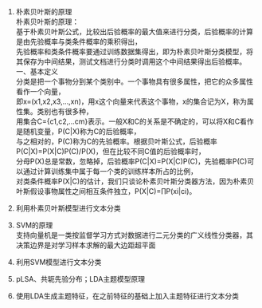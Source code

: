 1. 朴素贝叶斯的原理  
    朴素贝叶斯的原理：  
    基于朴素贝叶斯公式，比较出后验概率的最大值来进行分类，后验概率的计算是由先验概率与类条件概率的乘积得出，  
    先验概率和类条件概率要通过训练数据集得出，即为朴素贝叶斯分类模型，将其保存为中间结果，测试文档进行分类时调用这个中间结果得出后验概率。  
    一、基本定义  
    分类是把一个事物分到某个类别中。一个事物具有很多属性，把它的众多属性看作一个向量，  
    即x=(x1,x2,x3,…,xn)，用x这个向量来代表这个事物，x的集合记为X，称为属性集。类别也有很多种，  
    用集合C={c1,c2,…cm}表示。一般X和C的关系是不确定的，可以将X和C看作是随机变量，P(C|X)称为C的后验概率，  
    与之相对的，P(C)称为C的先验概率。根据贝叶斯公式，后验概率P(C|X)=P(X|C)P(C)/P(X)，但在比较不同C值的后验概率时，  
    分母P(X)总是常数，忽略掉，后验概率P(C|X)=P(X|C)P(C)，先验概率P(C)可以通过计算训练集中属于每一个类的训练样本所占的比例，  
    对类条件概率P(X|C)的估计，我们只谈论朴素贝叶斯分类器方法，因为朴素贝叶斯假设事物属性之间相互条件独立，P(X|C)=∏P(xi|ci)。  
2. 利用朴素贝叶斯模型进行文本分类  

3. SVM的原理  
    支持向量机是一类按监督学习方式对数据进行二元分类的广义线性分类器，其决策边界是对学习样本求解的最大边距超平面  
    
4. 利用SVM模型进行文本分类  
5. pLSA、共轭先验分布；LDA主题模型原理  
6. 使用LDA生成主题特征，在之前特征的基础上加入主题特征进行文本分类  
